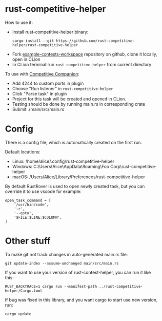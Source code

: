 # rust-competitive-helper
How to use it:
- Install rust-competitive-helper binary:
    ```
    cargo install --git https://github.com/rust-competitive-helper/rust-competitive-helper
    ```
- Fork [example-contests-workspace](https://github.com/rust-competitive-helper/example-contests-workspace) repository on github, clone it locally, open in CLion
- In CLion terminal run `rust-competitive-helper` from current directory

To use with [Competitive Companion](https://github.com/jmerle/competitive-companion):
- Add 4244 to custom ports in plugin
- Choose "Run listener" in `rust-competitive-helper`
- Click "Parse task" in plugin
- Project for this task will be created and opened in CLion.
- Testing should be done by running main.rs in corresponding crate
- Submit ./main/src/main.rs

# Config
There is a config file, which is automatically created on the first run.

Default locations:
- Linux:   /home/alice/.config/rust-competitive-helper
- Windows: C:\Users\Alice\AppData\Roaming\Foo Corp\rust-competitive-helper
- macOS:   /Users/Alice/Library/Preferences/rust-competitive-helper
 
By default RustRover is used to open newly created task, but you can 
override it to use vscode for example:
```
open_task_command = [
    '/usr/bin/code',
    '-r',
    '--goto',
    '$FILE:$LINE:$COLUMN',
]
```

# Other stuff

To make git not track changes in auto-generated main.rs file:
```
git update-index --assume-unchanged main/src/main.rs
```

If you want to use your version of rust-contest-helper, you can run it like this:
```
RUST_BACKTRACE=1 cargo run --manifest-path ../rust-competitive-helper/Cargo.toml 
```

If bug was fixed in this library, and you want cargo to start use new version, run:
```
cargo update
```
